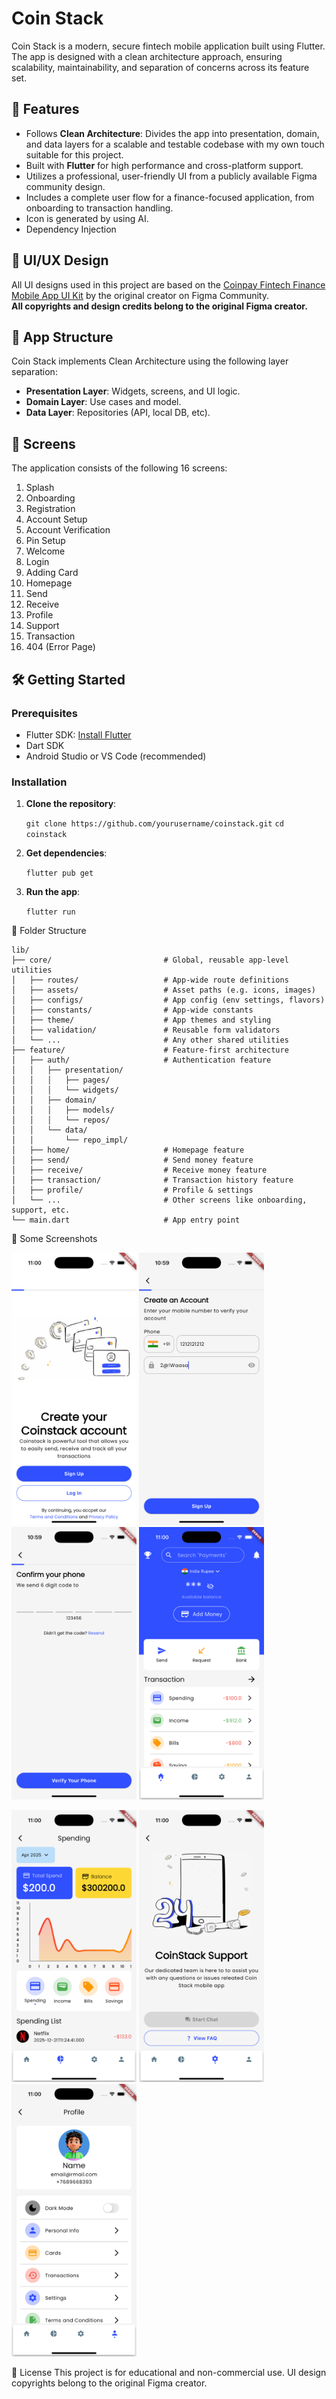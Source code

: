 # Coin Stack

Coin Stack is a modern, secure fintech mobile application built using Flutter. The app is designed with a clean architecture approach, ensuring scalability, maintainability, and separation of concerns across its feature set.

## 🚀 Features

- Follows **Clean Architecture**: Divides the app into presentation, domain, and data layers for a scalable and testable codebase with my own touch suitable for this project.
- Built with **Flutter** for high performance and cross-platform support.
- Utilizes a professional, user-friendly UI from a publicly available Figma community design.
- Includes a complete user flow for a finance-focused application, from onboarding to transaction handling.
- Icon is generated by using AI.
- Dependency Injection

## 📱 UI/UX Design

All UI designs used in this project are based on the [Coinpay Fintech Finance Mobile App UI Kit](https://www.figma.com/community/file/1195417779279692347/coinpay-fintech-finance-mobile-app-ui-kit-community) by the original creator on Figma Community.  
**All copyrights and design credits belong to the original Figma creator.**


## 🧱 App Structure

Coin Stack implements Clean Architecture using the following layer separation:

- **Presentation Layer**: Widgets, screens, and UI logic.
- **Domain Layer**: Use cases and model.
- **Data Layer**: Repositories (API, local DB, etc).

## 📄 Screens

The application consists of the following 16 screens:

1. Splash  
2. Onboarding  
3. Registration  
4. Account Setup  
5. Account Verification  
6. Pin Setup  
7. Welcome  
8. Login  
9. Adding Card  
10. Homepage  
11. Send  
12. Receive  
13. Profile  
14. Support  
15. Transaction  
16. 404 (Error Page)

## 🛠️ Getting Started

### Prerequisites

- Flutter SDK: [Install Flutter](https://flutter.dev/docs/get-started/install)
- Dart SDK
- Android Studio or VS Code (recommended)

### Installation

1. **Clone the repository**:

   `git clone https://github.com/yourusername/coinstack.git`
   `cd coinstack`

2. **Get dependencies**:
    
    `flutter pub get`

3. **Run the app**:

    `flutter run`

📂 Folder Structure

```plaintext
lib/
├── core/                         # Global, reusable app-level utilities
│   ├── routes/                   # App-wide route definitions
│   ├── assets/                   # Asset paths (e.g. icons, images)
│   ├── configs/                  # App config (env settings, flavors)
│   ├── constants/                # App-wide constants
│   ├── theme/                    # App themes and styling
│   ├── validation/               # Reusable form validators
│   └── ...                       # Any other shared utilities
├── feature/                      # Feature-first architecture
│   ├── auth/                     # Authentication feature
│   │   ├── presentation/
│   │   │   ├── pages/
│   │   │   └── widgets/
│   │   ├── domain/
│   │   │   ├── models/
│   │   │   └── repos/
│   │   └── data/
│   │       └── repo_impl/
│   ├── home/                     # Homepage feature
│   ├── send/                     # Send money feature
│   ├── receive/                  # Receive money feature
│   ├── transaction/              # Transaction history feature
│   ├── profile/                  # Profile & settings
│   └── ...                       # Other screens like onboarding, support, etc.
└── main.dart                     # App entry point
```


📸 Some Screenshots

<p float="left">
<img src="screenshots/login.png" alt="Login" width="200"/>
<img src="screenshots/signup.png" alt="Signup" width="200"/>
<img src="screenshots/otp.png" alt="OTP" width="200"/>
<img src="screenshots/dashboard.png" alt="Dashboard" width="200"/>
</p>


<p float="left">
<img src="screenshots/history.png" alt="History" width="200"/>
<img src="screenshots/support.png" alt="Support" width="200"/>
<img src="screenshots/profile.png" alt="Profile" width="200"/>
</p>


<!-- ![Login](screenshots/login.png)
![Signup](screenshots/sighup.png)
![OTP](screenshots/otp.png)
![Dashboard](screenshots/dashboard.png)
![History](screenshots/history.png)
![Support](screenshots/support.png)
![Profile](screenshots/profile.png) -->


📜 License
This project is for educational and non-commercial use. UI design copyrights belong to the original Figma creator.
